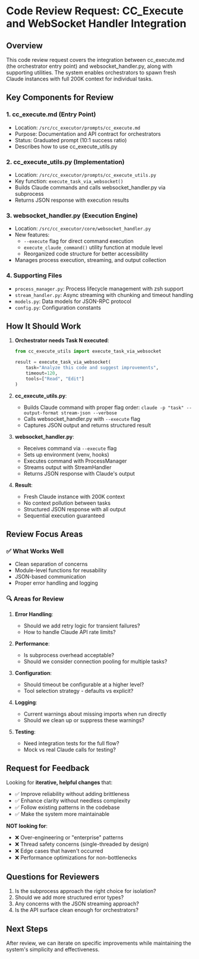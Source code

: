 # Code Review Request: CC_Execute and WebSocket Handler Integration

## Overview
This code review request covers the integration between cc_execute.md (the orchestrator entry point) and websocket_handler.py, along with supporting utilities. The system enables orchestrators to spawn fresh Claude instances with full 200K context for individual tasks.

## Key Components for Review

### 1. **cc_execute.md** (Entry Point)
- Location: `/src/cc_executor/prompts/cc_execute.md`
- Purpose: Documentation and API contract for orchestrators
- Status: Graduated prompt (10:1 success ratio)
- Describes how to use cc_execute_utils.py

### 2. **cc_execute_utils.py** (Implementation)
- Location: `/src/cc_executor/prompts/cc_execute_utils.py`
- Key function: `execute_task_via_websocket()`
- Builds Claude commands and calls websocket_handler.py via subprocess
- Returns JSON response with execution results

### 3. **websocket_handler.py** (Execution Engine)
- Location: `/src/cc_executor/core/websocket_handler.py`
- New features:
  - `--execute` flag for direct command execution
  - `execute_claude_command()` utility function at module level
  - Reorganized code structure for better accessibility
- Manages process execution, streaming, and output collection

### 4. **Supporting Files**
- `process_manager.py`: Process lifecycle management with zsh support
- `stream_handler.py`: Async streaming with chunking and timeout handling
- `models.py`: Data models for JSON-RPC protocol
- `config.py`: Configuration constants

## How It Should Work

1. **Orchestrator needs Task N executed**:
   ```python
   from cc_execute_utils import execute_task_via_websocket
   
   result = execute_task_via_websocket(
       task="Analyze this code and suggest improvements",
       timeout=120,
       tools=["Read", "Edit"]
   )
   ```

2. **cc_execute_utils.py**:
   - Builds Claude command with proper flag order: `claude -p "task" --output-format stream-json --verbose`
   - Calls websocket_handler.py with `--execute` flag
   - Captures JSON output and returns structured result

3. **websocket_handler.py**:
   - Receives command via `--execute` flag
   - Sets up environment (venv, hooks)
   - Executes command with ProcessManager
   - Streams output with StreamHandler
   - Returns JSON response with Claude's output

4. **Result**:
   - Fresh Claude instance with 200K context
   - No context pollution between tasks
   - Structured JSON response with all output
   - Sequential execution guaranteed

## Review Focus Areas

### ✅ What Works Well
- Clean separation of concerns
- Module-level functions for reusability
- JSON-based communication
- Proper error handling and logging

### 🔍 Areas for Review

1. **Error Handling**:
   - Should we add retry logic for transient failures?
   - How to handle Claude API rate limits?

2. **Performance**:
   - Is subprocess overhead acceptable?
   - Should we consider connection pooling for multiple tasks?

3. **Configuration**:
   - Should timeout be configurable at a higher level?
   - Tool selection strategy - defaults vs explicit?

4. **Logging**:
   - Current warnings about missing imports when run directly
   - Should we clean up or suppress these warnings?

5. **Testing**:
   - Need integration tests for the full flow?
   - Mock vs real Claude calls for testing?

## Request for Feedback

Looking for **iterative, helpful changes** that:
- ✅ Improve reliability without adding brittleness
- ✅ Enhance clarity without needless complexity
- ✅ Follow existing patterns in the codebase
- ✅ Make the system more maintainable

**NOT looking for**:
- ❌ Over-engineering or "enterprise" patterns
- ❌ Thread safety concerns (single-threaded by design)
- ❌ Edge cases that haven't occurred
- ❌ Performance optimizations for non-bottlenecks

## Questions for Reviewers

1. Is the subprocess approach the right choice for isolation?
2. Should we add more structured error types?
3. Any concerns with the JSON streaming approach?
4. Is the API surface clean enough for orchestrators?

## Next Steps
After review, we can iterate on specific improvements while maintaining the system's simplicity and effectiveness.